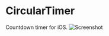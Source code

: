 CircularTimer
=============
Countdown timer for iOS.
![Screenshot](https://raw.github.com/loxodromics/CircularTimer/master/Screenshots/iOS_Simulator_Screen_Shot1.png)